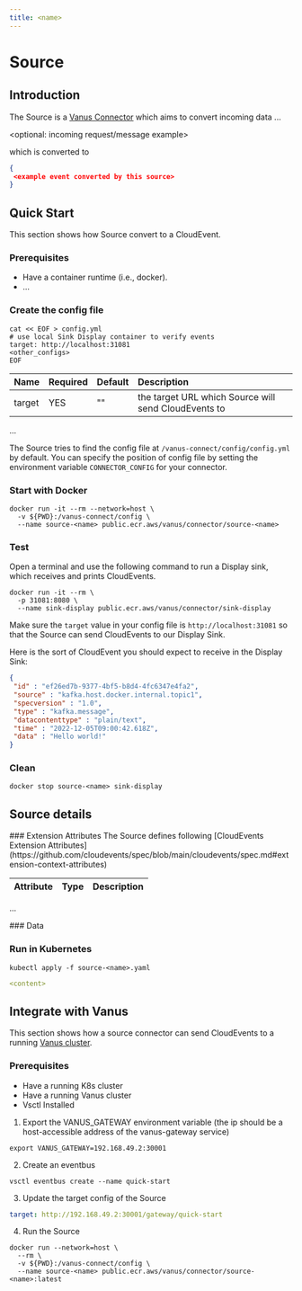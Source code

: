 ```yaml
---
title: <name>
---
```


# <name> Source

## Introduction

The <name> Source is a [Vanus Connector](https://www.vanus.dev/introduction/concepts#vanus-connect) which aims to convert incoming data ...

<optional: incoming request/message example>

which is converted to

</optional>

```json
{
 <example event converted by this source>
}
```

## Quick Start

This section shows how <name> Source convert <xxxx> to a CloudEvent.

<optional prerequisites but recommended>

### Prerequisites
- Have a container runtime (i.e., docker).
- ...
</optional>

### Create the config file

```shell
cat << EOF > config.yml
# use local Sink Display container to verify events
target: http://localhost:31081
<other_configs>
EOF
```

| Name   | Required | Default | Description                                                 |
|:-------|:---------|:--------|:------------------------------------------------------------|
| target | YES      | ""      | the target URL which <name> Source will send CloudEvents to |
...

The <name> Source tries to find the config file at `/vanus-connect/config/config.yml` by default. You can specify the position of config file by setting the environment variable `CONNECTOR_CONFIG` for your connector.

### Start with Docker

```shell
docker run -it --rm --network=host \
  -v ${PWD}:/vanus-connect/config \
  --name source-<name> public.ecr.aws/vanus/connector/source-<name>
```

### Test

Open a terminal and use the following command to run a Display sink, which receives and prints CloudEvents.

```shell
docker run -it --rm \
  -p 31081:8080 \
  --name sink-display public.ecr.aws/vanus/connector/sink-display
```

Make sure the `target` value in your config file is `http://localhost:31081` so that the Source can send CloudEvents to our Display Sink.

<do some operation>

Here is the sort of CloudEvent you should expect to receive in the Display Sink:

```json
{
 "id" : "ef26ed7b-9377-4bf5-b8d4-4fc6347e4fa2",
 "source" : "kafka.host.docker.internal.topic1",
 "specversion" : "1.0",
 "type" : "kafka.message",
 "datacontenttype" : "plain/text",
 "time" : "2022-12-05T09:00:42.618Z",
 "data" : "Hello world!"
}
```

### Clean

```shell
docker stop source-<name> sink-display
```

## Source details

<optional>
### Extension Attributes
The <name> Source defines following [CloudEvents Extension Attributes](https://github.com/cloudevents/spec/blob/main/cloudevents/spec.md#extension-context-attributes)

| Attribute | Type | Description                                                                                                                      |
|:----------|:-----|:---------------------------------------------------------------------------------------------------------------------------------|
...
</optional>

<optional>
### Data 
<optional the structure of data>
</optional>

### Run in Kubernetes

```shell
kubectl apply -f source-<name>.yaml
```

```yaml
<content>
```

## Integrate with Vanus

This section shows how a source connector can send CloudEvents to a running [Vanus cluster](https://github.com/linkall-labs/vanus).

### Prerequisites
- Have a running K8s cluster
- Have a running Vanus cluster
- Vsctl Installed

1. Export the VANUS_GATEWAY environment variable (the ip should be a host-accessible address of the vanus-gateway service)
```shell
export VANUS_GATEWAY=192.168.49.2:30001
```

2. Create an eventbus
```shell
vsctl eventbus create --name quick-start
```

3. Update the target config of the <name> Source
```yaml
target: http://192.168.49.2:30001/gateway/quick-start
```

4. Run the <name> Source
```shell
docker run --network=host \
  --rm \
  -v ${PWD}:/vanus-connect/config \
  --name source-<name> public.ecr.aws/vanus/connector/source-<name>:latest
```